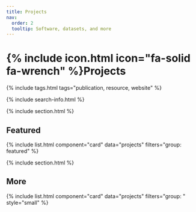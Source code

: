 ```yaml
---
title: Projects
nav:
  order: 2
  tooltip: Software, datasets, and more
---
```


# {% include icon.html icon="fa-solid fa-wrench" %}Projects

<!-- Will be Updated soon! More detail at [https://www.linkedin.com/in/trongan93](https://www.linkedin.com/in/trongan93/details/projects/) --> 

{% include tags.html tags="publication, resource, website" %}

{% include search-info.html %}

{% include section.html %}

## Featured

{% include list.html component="card" data="projects" filters="group: featured" %}

{% include section.html %}

## More

{% include list.html component="card" data="projects" filters="group: " style="small" %}
